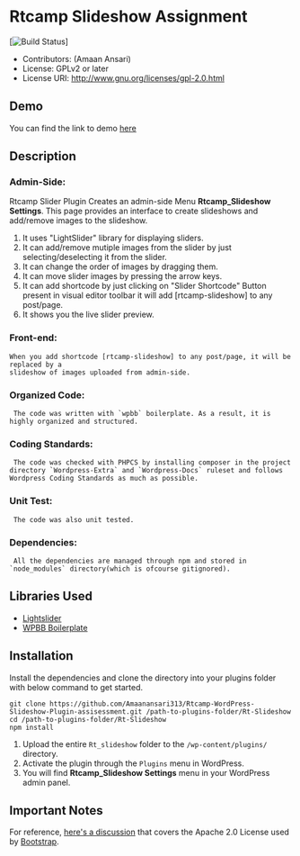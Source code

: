 # Rtcamp Slideshow Assignment
[![Build Status](https://github.com/Amaanansari313/Rtcamp-WordPress-Slideshow-Plugin-assisessment.git)]

* Contributors: (Amaan Ansari)
* License: GPLv2 or later
* License URI: http://www.gnu.org/licenses/gpl-2.0.html



## Demo

You can find the link to demo [here](https://amaan123.000webhostapp.com) 



## Description

###  Admin-Side:

Rtcamp Slider Plugin Creates an admin-side Menu **Rtcamp_Slideshow Settings**. This page provides an interface to create slideshows and add/remove images to the slideshow.
    
1. It uses "LightSlider" library for displaying sliders. 
2. It can add/remove mutiple images  from the slider by just selecting/deselecting it from the slider.
3. It can change the order of images by dragging them.
4. It can  move slider images by pressing the arrow keys.
5. It can add shortcode by just clicking on "Slider Shortcode" Button present in visual editor toolbar it will add [rtcamp-slideshow] to any post/page. 
6. It shows you the live slider preview.


### Front-end:

    When you add shortcode [rtcamp-slideshow] to any post/page, it will be replaced by a
    slideshow of images uploaded from admin-side.

### Organized Code:
     The code was written with `wpbb` boilerplate. As a result, it is highly organized and structured.

### Coding Standards:
     The code was checked with PHPCS by installing composer in the project directory `Wordpress-Extra` and `Wordpress-Docs` ruleset and follows Wordpress Coding Standards as much as possible.

### Unit Test:
     The code was also unit tested.

### Dependencies:
     All the dependencies are managed through npm and stored in `node_modules` directory(which is ofcourse gitignored).

## Libraries Used

* [Lightslider](https://github.com/sachinchoolur/lightslider)
* [WPBB Boilerplate](https://github.com/DevinVinson/WordPress-Plugin-Boilerplate)

## Installation

Install the dependencies and clone the directory into your plugins folder with below command to get started.

```
git clone https://github.com/Amaanansari313/Rtcamp-WordPress-Slideshow-Plugin-assisessment.git /path-to-plugins-folder/Rt-Slideshow
cd /path-to-plugins-folder/Rt-Slideshow
npm install
```

1. Upload the entire `Rt_slideshow` folder to the `/wp-content/plugins/` directory.
2. Activate the plugin through the `Plugins` menu in WordPress.
3. You will find **Rtcamp_Slideshow Settings** menu in your WordPress admin panel.





## Important Notes



For reference, [here's a discussion](http://make.wordpress.org/themes/2013/03/04/licensing-note-apache-and-gpl/) that covers the Apache 2.0 License used by [Bootstrap](http://twitter.github.io/bootstrap/).
